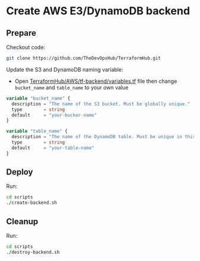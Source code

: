 # Create AWS E3/DynamoDB backend

## Prepare

Checkout code:

```bash
git clone https://github.com/TheDevOpsHub/TerraformHub.git
```

Update the S3 and DynamoDB naming variable:

- Open [TerraformHub/AWS/tf-backend/variables.tf](./variables.tf) file then change `bucket_name` and `table_name` to your own value

```terraform
variable "bucket_name" {
  description = "The name of the S3 bucket. Must be globally unique."
  type        = string
  default     = "your-bucker-name"
}

variable "table_name" {
  description = "The name of the DynamoDB table. Must be unique in this AWS account."
  type        = string
  default     = "your-table-name"
}
```

## Deploy

Run:

```bash
cd scripts
./create-backend.sh
```

## Cleanup

Run:

```bash
cd scripts
./destroy-backend.sh
```
